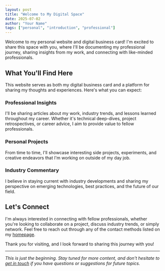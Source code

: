 ```yaml
---
layout: post
title: "Welcome to My Digital Space"
date: 2025-07-02
author: "Your Name"
tags: ["personal", "introduction", "professional"]
---
```


Welcome to my personal website and digital business card! I'm excited to share this space with you, where I'll be documenting my professional journey, sharing insights from my work, and connecting with like-minded professionals.

## What You'll Find Here

This website serves as both my digital business card and a platform for sharing my thoughts and experiences. Here's what you can expect:

### Professional Insights
I'll be sharing articles about my work, industry trends, and lessons learned throughout my career. Whether it's technical deep-dives, project retrospectives, or career advice, I aim to provide value to fellow professionals.

### Personal Projects
From time to time, I'll showcase interesting side projects, experiments, and creative endeavors that I'm working on outside of my day job.

### Industry Commentary
I believe in staying current with industry developments and sharing my perspective on emerging technologies, best practices, and the future of our field.

## Let's Connect

I'm always interested in connecting with fellow professionals, whether you're looking to collaborate on a project, discuss industry trends, or simply network. Feel free to reach out through any of the contact methods listed on my [homepage](/).

Thank you for visiting, and I look forward to sharing this journey with you!

---

*This is just the beginning. Stay tuned for more content, and don't hesitate to [get in touch](/#contact) if you have questions or suggestions for future topics.*
